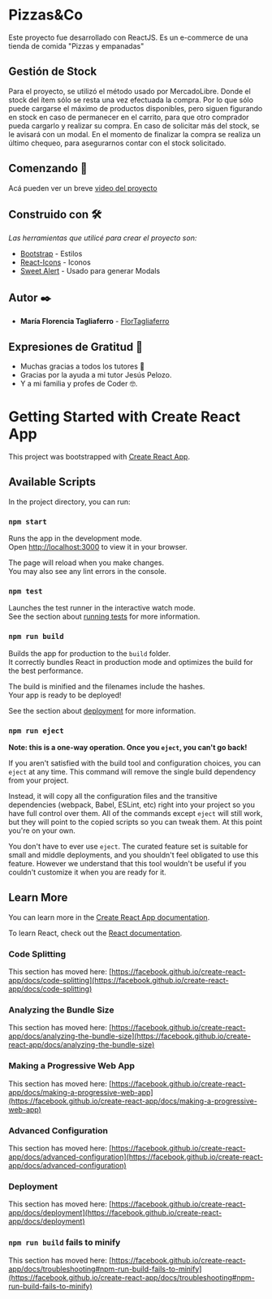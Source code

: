 # Pizzas&Co

Este proyecto fue desarrollado con ReactJS. Es un e-commerce de una tienda de comida "Pizzas y empanadas"

## Gestión de Stock

Para el proyecto, se utilizó el método usado por MercadoLibre. Donde el stock del ítem sólo se resta una vez efectuada la compra.
Por lo que sólo puede cargarse el máximo de productos disponibles, pero siguen figurando en stock en caso de permanecer en el carrito, para que otro comprador pueda cargarlo y realizar su compra.
En caso de solicitar más del stock, se le avisará con un modal.
En el momento de finalizar la compra se realiza un último chequeo, para asegurarnos contar con el stock solicitado.


## Comenzando 🚀
Acá pueden ver un breve [video del proyecto](https://www.loom.com/share/a606c578df034a509c9cbfb69c8a01d0)


## Construido con 🛠️

_Las herramientas que utilicé para crear el proyecto son:_

* [Bootstrap](https://getbootstrap.com/) - Estilos
* [React-Icons](https://react-icons.github.io/) - Iconos
* [Sweet Alert](https://sweetalert.js.org/) - Usado para generar Modals

## Autor ✒️

* **María Florencia Tagliaferro**  - [FlorTagliaferro](https://github.com/flortaglia/tienda-tagliaferro)

## Expresiones de Gratitud 🎁

* Muchas gracias a todos los tutores 📢
* Gracias por la ayuda a mi tutor Jesús Pelozo. 
* Y a mi familia y profes de Coder 🤓.

# Getting Started with Create React App

This project was bootstrapped with [Create React App](https://github.com/facebook/create-react-app).

## Available Scripts

In the project directory, you can run:

### `npm start`

Runs the app in the development mode.\
Open [http://localhost:3000](http://localhost:3000) to view it in your browser.

The page will reload when you make changes.\
You may also see any lint errors in the console.

### `npm test`

Launches the test runner in the interactive watch mode.\
See the section about [running tests](https://facebook.github.io/create-react-app/docs/running-tests) for more information.

### `npm run build`

Builds the app for production to the `build` folder.\
It correctly bundles React in production mode and optimizes the build for the best performance.

The build is minified and the filenames include the hashes.\
Your app is ready to be deployed!

See the section about [deployment](https://facebook.github.io/create-react-app/docs/deployment) for more information.

### `npm run eject`

**Note: this is a one-way operation. Once you `eject`, you can't go back!**

If you aren't satisfied with the build tool and configuration choices, you can `eject` at any time. This command will remove the single build dependency from your project.

Instead, it will copy all the configuration files and the transitive dependencies (webpack, Babel, ESLint, etc) right into your project so you have full control over them. All of the commands except `eject` will still work, but they will point to the copied scripts so you can tweak them. At this point you're on your own.

You don't have to ever use `eject`. The curated feature set is suitable for small and middle deployments, and you shouldn't feel obligated to use this feature. However we understand that this tool wouldn't be useful if you couldn't customize it when you are ready for it.

## Learn More

You can learn more in the [Create React App documentation](https://facebook.github.io/create-react-app/docs/getting-started).

To learn React, check out the [React documentation](https://reactjs.org/).

### Code Splitting

This section has moved here: [https://facebook.github.io/create-react-app/docs/code-splitting](https://facebook.github.io/create-react-app/docs/code-splitting)

### Analyzing the Bundle Size

This section has moved here: [https://facebook.github.io/create-react-app/docs/analyzing-the-bundle-size](https://facebook.github.io/create-react-app/docs/analyzing-the-bundle-size)

### Making a Progressive Web App

This section has moved here: [https://facebook.github.io/create-react-app/docs/making-a-progressive-web-app](https://facebook.github.io/create-react-app/docs/making-a-progressive-web-app)

### Advanced Configuration

This section has moved here: [https://facebook.github.io/create-react-app/docs/advanced-configuration](https://facebook.github.io/create-react-app/docs/advanced-configuration)

### Deployment

This section has moved here: [https://facebook.github.io/create-react-app/docs/deployment](https://facebook.github.io/create-react-app/docs/deployment)

### `npm run build` fails to minify

This section has moved here: [https://facebook.github.io/create-react-app/docs/troubleshooting#npm-run-build-fails-to-minify](https://facebook.github.io/create-react-app/docs/troubleshooting#npm-run-build-fails-to-minify)
